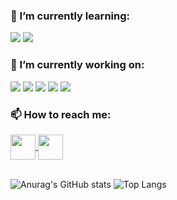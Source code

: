 ### 🌱 I’m currently learning:
![](https://img.shields.io/badge/Code-Flutter-informational?style=flat&logo=Flutter&logoColor=white&color=bd93f9)
![](https://img.shields.io/badge/Code-Go-informational?style=flat&logo=Go&logoColor=white&color=bd93f9)



### 🔭 I’m currently working on:
![](https://img.shields.io/badge/IDE-IntelliJ-informational?style=flat&logo=IntelliJIDEA&logoColor=white&color=6272a4)
![](https://img.shields.io/badge/Code-Kotlin-informational?style=flat&logo=Kotlin&logoColor=white&color=6272a4)
![](https://img.shields.io/badge/Code-Groovy-informational?style=flat&logo=ApacheGroovy&logoColor=white&color=6272a4)
![](https://img.shields.io/badge/Tools-PostgresSQL-informational?style=flat&logo=PostgreSQL&logoColor=white&color=6272a4)
![](https://img.shields.io/badge/Tools-Docker-informational?style=flat&logo=Docker&logoColor=white&color=6272a4)


### 📫 How to reach me:
<!-- Actual text -->
<a href="https://www.linkedin.com/in/janainacoelhodr/" target="_blank">
  <img align="center" src="https://image.flaticon.com/icons/png/512/145/145807.png" width="40px" />
</a>
<a href="mailto: janainacoelhodr@gmail.com" target="_blank">
  <img align="center" src="https://image.flaticon.com/icons/png/512/552/552486.png" width="40px" />
</a>
<br/>
<br/>

![Anurag's GitHub stats](https://github-readme-stats.vercel.app/api?username=ninacoelhodr&show_icons=true&theme=dracula&count_private=true)
![Top Langs](https://github-readme-stats.vercel.app/api/top-langs/?username=ninacoelhodr&layout=compact&theme=dracula)


<!--
**ninacoelhodr/ninacoelhodr** is a ✨ _special_ ✨ repository because its `README.md` (this file) appears on your GitHub profile.

Here are some ideas to get you started:

- 🔭 I’m currently working on ...
- 🌱 I’m currently learning ...
- 👯 I’m looking to collaborate on ...
- 🤔 I’m looking for help with ...
- 💬 Ask me about ...
- 📫 How to reach me: ...
- 😄 Pronouns: ...
- ⚡ Fun fact: ...
-->
